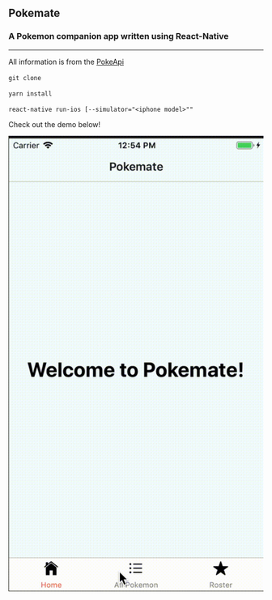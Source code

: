 ## Pokemate
### A Pokemon companion app written using React-Native
---
All information is from the [PokeApi](https://pokeapi.co)

`git clone`

`yarn install`

`react-native run-ios [--simulator="<iphone model>""`

Check out the demo below! 

![alt-text](https://github.com/reggiemcdonald/Pokemate/blob/master/demo.gif)
